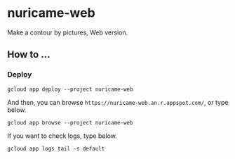 # nuricame-web

Make a contour by pictures, Web version.

## How to ...

### Deploy

```shell script
gcloud app deploy --project nuricame-web
```

And then, you can browse `https://nuricame-web.an.r.appspot.com/`, or type below.

```shell script
gcloud app browse --project nuricame-web
```

If you want to check logs, type below.

```shell script
gcloud app logs tail -s default
```
